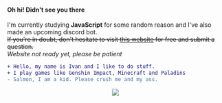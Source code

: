#### Oh hi! Didn't see you there
I'm currently studying **JavaScript** for some random reason and I've also made an upcoming discord bot.\
~~If you're in doubt, don't hesitate to visit <a href="https://questions.haruu.gq">this website</a> for free and submit a question.~~ \
*Website not ready yet, please be patient*

```diff
+ Hello, my name is Ivan and I like to do stuff.
+ I play games like Genshin Impact, Minecraft and Paladins
- Salmon, I am a kid. Please crush me and my ass.
```

<div align="center">
  <!-- —  Эрик Демидов -->
  <img align="center" src="https://github-readme-stats.vercel.app/api/top-langs/?username=ivnsrrn&hide=shell&title_color=ffffff&text_color=c9cacc&icon_color=2bbc8a&bg_color=1d1f21" />
</div>
